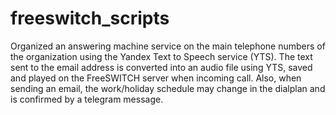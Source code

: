 # freeswitch_scripts
Organized an answering machine service on the main telephone numbers of the organization using the Yandex Text to Speech service (YTS). The text sent to the email address is converted into an audio file using YTS, saved and played on the FreeSWITCH server when incoming call. Also, when sending an email, the work/holiday schedule may change in the dialplan and is confirmed by a telegram message.
